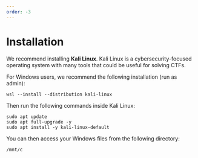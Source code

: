 ```yaml
---
order: -3
---
```


# Installation

We recommend installing **Kali Linux**. Kali Linux is a cybersecurity-focused operating system with many tools that could be useful for solving CTFs.

For Windows users, we recommend the following installation (run as admin):
```
wsl --install --distribution kali-linux
```

Then run the following commands inside Kali Linux:
```
sudo apt update
sudo apt full-upgrade -y
sudo apt install -y kali-linux-default
```

You can then access your Windows files from the following directory:
```
/mnt/c
```
